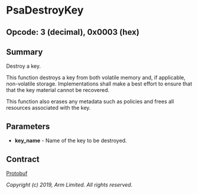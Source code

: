 # PsaDestroyKey

## Opcode: 3 (decimal), 0x0003 (hex)

## Summary

Destroy a key.

This function destroys a key from both volatile memory and, if applicable, non-volatile storage.
Implementations shall make a best effort to ensure that that the key material cannot be recovered.

This function also erases any metadata such as policies and frees all resources associated with the
key.

## Parameters

- **key_name** - Name of the key to be destroyed.

## Contract

[Protobuf](https://github.com/parallaxsecond/parsec-operations/blob/master/protobuf/destroy_key.proto)

*Copyright (c) 2019, Arm Limited. All rights reserved.*
